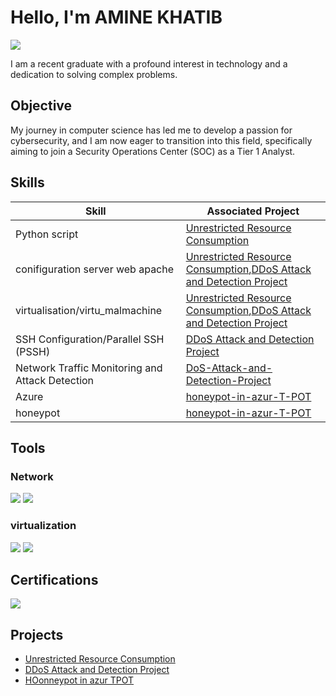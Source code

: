 # Hello, I'm  AMINE KHATIB
<a href="https://www.linkedin.com/in/amine-khatib-2350a2267/"><img src="https://img.shields.io/badge/-LinkedIn-0072b1?&style=for-the-badge&logo=linkedin&logoColor=white" /></a>



I am a recent graduate with a profound interest in technology and a dedication to solving complex problems.

## Objective


My journey in computer science has led me to develop a passion for cybersecurity, and I am now eager to transition into this field, specifically aiming to join a Security Operations Center (SOC) as a Tier 1 Analyst.

## Skills


| Skill                                         | Associated Project         |
|-----------------------------------------------|----------------------------|
| Python script         | <a href="https://github.com/b-kami/Unrestricted-Resource-Consumption">Unrestricted Resource Consumption</a>|
|conifiguration server web apache| <a href="https://github.com/b-kami/Unrestricted-Resource-Consumption">Unrestricted Resource Consumption</a>,<a href="https://github.com/b-kami/DDoS-Attack-and-Detection-Project">DDoS Attack and Detection Project</a>|
|virtualisation/virtu_malmachine|<a href="https://github.com/b-kami/Unrestricted-Resource-Consumption">Unrestricted Resource Consumption</a>,<a href="https://github.com/b-kami/DDoS-Attack-and-Detection-Project">DDoS Attack and Detection Project</a>|
|SSH Configuration/Parallel SSH (PSSH)|<a href="https://github.com/b-kami/DDoS-Attack-and-Detection-Project">DDoS Attack and Detection Project</a>|
| Network Traffic Monitoring and Attack Detection | <a href="https://github.com/b-kami/DDoS-Attack-and-Detection-Project">DoS-Attack-and-Detection-Project</a>|
| Azure | <a href="https://github.com/b-kami/honeypot-in-azur-T-POT-">honeypot-in-azur-T-POT</a>|
| honeypot | <a href="https://github.com/b-kami/honeypot-in-azur-T-POT-">honeypot-in-azur-T-POT</a>|


## Tools


### Network
<div>
    <img src="https://img.shields.io/badge/-Wireshark-1679A7?&style=for-the-badge&logo=Wireshark&logoColor=white" />
    <img src="https://img.shields.io/badge/Nmap-1679A7?style=for-the-badge&logo=nmap&logoColor=white" />
</div>

### virtualization
<div>
     <img src="https://img.shields.io/badge/VirtualBox-183A61?style=for-the-badge&logo=VirtualBox&logoColor=white" />
     <img src="https://img.shields.io/badge/VMware-607078?style=for-the-badge&logo=VMware&logoColor=white" />
<div>  

## Certifications

<div>
<img src="https://img.shields.io/badge/AWS-Security-232F3E?style=for-the-badge&logo=amazon-aws" />
</div>

## Projects
- <a href="https://github.com/b-kami/Unrestricted-Resource-Consumption">Unrestricted Resource Consumption</a>
- <a href="https://github.com/b-kami/DDoS-Attack-and-Detection-Project">DDoS Attack and Detection Project</a>
- <a href="https://github.com/b-kami/honeypot-in-azur-T-POT-">HOonneypot in azur TPOT</a>
